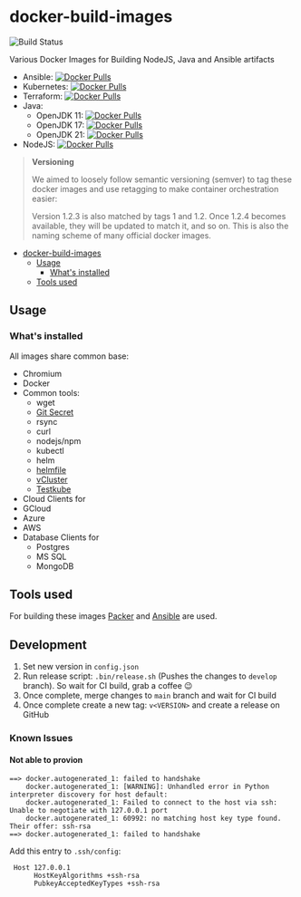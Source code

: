 # docker-build-images

![Build Status](https://github.com/toolisticon/docker-build-images/actions/workflows/build.yml/badge.svg)

Various Docker Images for Building NodeJS, Java and Ansible artifacts

* Ansible: [![Docker Pulls](https://img.shields.io/docker/pulls/toolisticon/ansible-builder.svg)](https://hub.docker.com/r/toolisticon/ansible-builder)
* Kubernetes: [![Docker Pulls](https://img.shields.io/docker/pulls/toolisticon/kube-builder.svg)](https://hub.docker.com/r/toolisticon/kube-builder)
* Terraform: [![Docker Pulls](https://img.shields.io/docker/pulls/toolisticon/terraform-builder.svg)](https://hub.docker.com/r/toolisticon/terraform-builder)
* Java:
  * OpenJDK 11: [![Docker Pulls](https://img.shields.io/docker/pulls/toolisticon/openjdk11-builder.svg)](https://hub.docker.com/r/toolisticon/openjdk11-builder)
  * OpenJDK 17: [![Docker Pulls](https://img.shields.io/docker/pulls/toolisticon/openjdk17-builder.svg)](https://hub.docker.com/r/toolisticon/openjdk17-builder)
  * OpenJDK 21: [![Docker Pulls](https://img.shields.io/docker/pulls/toolisticon/openjdk21-builder.svg)](https://hub.docker.com/r/toolisticon/openjdk21-builder)
* NodeJS: [![Docker Pulls](https://img.shields.io/docker/pulls/toolisticon/nodejs-builder.svg)](https://hub.docker.com/r/toolisticon/nodejs-builder)

> **Versioning**
>
> We aimed to loosely follow semantic versioning (semver) to tag these docker images and use retagging to make container orchestration easier:
>
> Version 1.2.3 is also matched by tags 1 and 1.2. Once 1.2.4 becomes available, they will be updated to match it, and so on. This is also the naming scheme of many official docker images.
>

- [docker-build-images](#docker-build-images)
  - [Usage](#usage)
    - [What's installed](#whats-installed)
  - [Tools used](#tools-used)

## Usage

### What's installed

All images share common base:
* Chromium
* Docker
* Common tools:
  * wget
  * [Git Secret](https://git-secret.io)
  * rsync
  * curl
  * nodejs/npm
  * kubectl
  * helm
  * [helmfile](https://helmfile.readthedocs.io)
  * [vCluster](https://www.vcluster.com/docs/what-are-virtual-clusters)
  * [Testkube](https://testkube.io/)
* Cloud Clients for
 * GCloud
 * Azure
 * AWS
* Database Clients for
  * Postgres
  * MS SQL
  * MongoDB

## Tools used

For building these images [Packer](https://www.packer.io/docs/builders/docker.html) and [Ansible](https://docs.ansible.com/ansible/latest/index.html) are used.

## Development

1. Set new version in `config.json`
2. Run release script: `.bin/release.sh` (Pushes the changes to `develop` branch). So wait for CI build, grab a coffee 😉
3. Once complete, merge changes to `main`  branch and wait for CI build
4. Once complete create a new tag: `v<VERSION>` and create a release on GitHub

### Known Issues

#### Not able to provion
```
==> docker.autogenerated_1: failed to handshake
    docker.autogenerated_1: [WARNING]: Unhandled error in Python interpreter discovery for host default:
    docker.autogenerated_1: Failed to connect to the host via ssh: Unable to negotiate with 127.0.0.1 port
    docker.autogenerated_1: 60992: no matching host key type found. Their offer: ssh-rsa
==> docker.autogenerated_1: failed to handshake
```

Add this entry to `.ssh/config`:
```
 Host 127.0.0.1
      HostKeyAlgorithms +ssh-rsa
      PubkeyAcceptedKeyTypes +ssh-rsa
```
